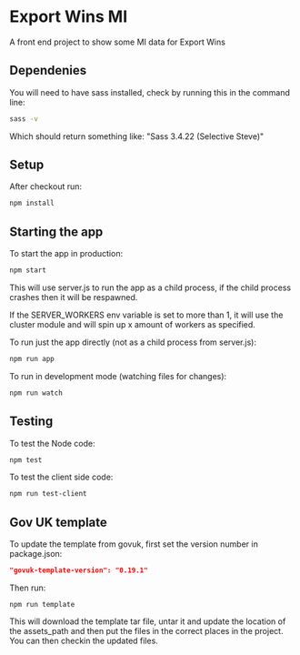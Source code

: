 Export Wins MI
==============

A front end project to show some MI data for Export Wins

## Dependenies

You will need to have sass installed, check by running this in the command line:

```bash
sass -v
```

Which should return something like: "Sass 3.4.22 (Selective Steve)"

## Setup

After checkout run:

```bash
npm install
```

## Starting the app

To start the app in production:

```bash
npm start
```

This will use server.js to run the app as a child process, if the child process crashes then it will be respawned.

If the SERVER_WORKERS env variable is set to more than 1, it will use the cluster module and will spin up x amount of workers as specified.


To run just the app directly (not as a child process from server.js):

```bash
npm run app
```

To run in development mode (watching files for changes):

```bash
npm run watch
```

## Testing

To test the Node code:

```bash
npm test
```

To test the client side code:

```bash
npm run test-client
```


## Gov UK template

To update the template from govuk, first set the version number in package.json:

```json
"govuk-template-version": "0.19.1"
```

Then run:

```
npm run template
```

This will download the template tar file, untar it and update the location of the assets_path and then put the files in the correct places in the project. You can then checkin the updated files.
